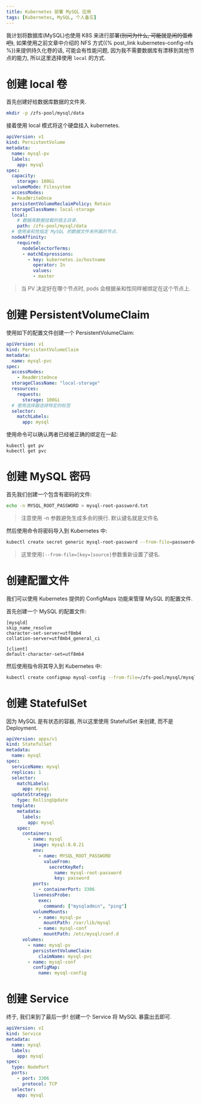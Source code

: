 ```yaml
---
title: Kubernetes 部署 MySQL 应用
tags: [Kubernetes, MySQL, 个人备忘]
---
```


我计划将数据库(MySQL)也使用 K8S 来进行部署~~(别问为什么, 可能就是闲的蛋疼吧)~~, 如果使用之前文章中介绍的 NFS 方式({% post_link kubernetes-config-nfs %})来提供持久化卷的话, 可能会有性能问题, 因为我不需要数据库有漂移到其他节点的能力, 所以这里选择使用 ```local``` 的方式.

# 创建 local 卷

首先创建好给数据库数据的文件夹.

```bash
mkdir -p /zfs-pool/mysql/data
```

接着使用 local 模式将这个硬盘挂入 kubernetes.

```yaml
apiVersion: v1
kind: PersistentVolume
metadata:
  name: mysql-pv
  labels:
    app: mysql
spec:
  capacity:
    storage: 100Gi
  volumeMode: Filesystem
  accessModes:
  - ReadWriteOnce
  persistentVolumeReclaimPolicy: Retain
  storageClassName: local-storage
  local:
    # 数据库数据挂载的宿主目录.
    path: /zfs-pool/mysql/data
  # 使用亲和性指定 MySQL 的数据文件夹所属的节点.
  nodeAffinity:
    required:
      nodeSelectorTerms:
      - matchExpressions:
        - key: kubernetes.io/hostname
          operator: In
          values:
          - master
```

> 当 PV 决定好在哪个节点时, pods 会根据亲和性同样被绑定在这个节点上.

# 创建 PersistentVolumeClaim

使用如下的配置文件创建一个 PersistentVolumeClaim:

```yaml
apiVersion: v1
kind: PersistentVolumeClaim
metadata:
  name: mysql-pvc
spec:
  accessModes:
    - ReadWriteOnce
  storageClassName: "local-storage"
  resources:
    requests:
      storage: 100Gi
  # 使用选择器选择特定的标签
  selector:
    matchLabels:
      app: mysql
```

使用命令可以确认两者已经被正确的绑定在一起:

```
kubectl get pv
kubectl get pvc
```

# 创建 MySQL 密码

首先我们创建一个包含有密码的文件:

```bash
echo -n MYSQL_ROOT_PASSWORD > mysql-root-password.txt
```

> 注意使用 -n 参数避免生成多余的换行.
> 默认键名就是文件名

然后使用命令将密码导入到 Kubernetes 中:

```bash
kubectl create secret generic mysql-root-password --from-file=password=./mysql-root-password.txt
```

> 这里使用```[--from-file=[key=]source]```参数重新设置了键名.

# 创建配置文件

我们可以使用 Kubernetes 提供的 ConfigMaps 功能来管理 MySQL 的配置文件.

首先创建一个 MySQL 的配置文件:

```
[mysqld]
skip_name_resolve
character-set-server=utf8mb4
collation-server=utf8mb4_general_ci

[client]
default-character-set=utf8mb4
```

然后使用指令将其导入到 Kubernetes 中:

```bash
kubectl create configmap mysql-config --from-file=/zfs-pool/mysql/mysql.cnf
```

# 创建 StatefulSet

因为 MySQL 是有状态的容器, 所以这里使用 StatefulSet 来创建, 而不是 Deployment.

```yaml
apiVersion: apps/v1
kind: StatefulSet
metadata:
  name: mysql
spec:
  serviceName: mysql
  replicas: 1
  selector:
    matchLabels:
      app: mysql
  updateStrategy:
    type: RollingUpdate
  template:
    metadata:
      labels:
        app: mysql
    spec:
      containers:
        - name: mysql
          image: mysql:8.0.21
          env:
            - name: MYSQL_ROOT_PASSWORD
              valueFrom:
                secretKeyRef:
                  name: mysql-root-password
                  key: password
          ports:
            - containerPort: 3306
          livenessProbe:
            exec:
              command: ["mysqladmin", "ping"]
          volumeMounts:
            - name: mysql-pv
              mountPath: /var/lib/mysql
            - name: mysql-conf
              mountPath: /etc/mysql/conf.d
      volumes:
        - name: mysql-pv
          persistentVolumeClaim:
            claimName: mysql-pvc
        - name: mysql-conf
          configMap:
            name: mysql-config
```

# 创建 Service

终于, 我们来到了最后一步! 创建一个 Service 将 MySQL 暴露出去即可.

```yaml
apiVersion: v1
kind: Service
metadata:
  name: mysql
  labels:
    app: mysql
spec:
  type: NodePort
  ports:
    - port: 3306
      protocol: TCP
  selector:
    app: mysql
```
